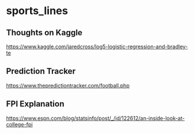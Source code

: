 # sports_lines

## Thoughts on Kaggle
https://www.kaggle.com/jaredcross/log5-logistic-regression-and-bradley-te


## Prediction Tracker
https://www.thepredictiontracker.com/football.php

## FPI Explanation
https://www.espn.com/blog/statsinfo/post/_/id/122612/an-inside-look-at-college-fpi
